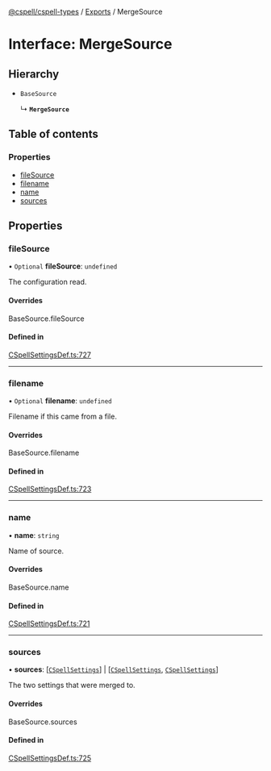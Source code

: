 [@cspell/cspell-types](../README.md) / [Exports](../modules.md) / MergeSource

# Interface: MergeSource

## Hierarchy

- `BaseSource`

  ↳ **`MergeSource`**

## Table of contents

### Properties

- [fileSource](MergeSource.md#filesource)
- [filename](MergeSource.md#filename)
- [name](MergeSource.md#name)
- [sources](MergeSource.md#sources)

## Properties

### fileSource

• `Optional` **fileSource**: `undefined`

The configuration read.

#### Overrides

BaseSource.fileSource

#### Defined in

[CSpellSettingsDef.ts:727](https://github.com/streetsidesoftware/cspell/blob/c69f8c4/packages/cspell-types/src/CSpellSettingsDef.ts#L727)

___

### filename

• `Optional` **filename**: `undefined`

Filename if this came from a file.

#### Overrides

BaseSource.filename

#### Defined in

[CSpellSettingsDef.ts:723](https://github.com/streetsidesoftware/cspell/blob/c69f8c4/packages/cspell-types/src/CSpellSettingsDef.ts#L723)

___

### name

• **name**: `string`

Name of source.

#### Overrides

BaseSource.name

#### Defined in

[CSpellSettingsDef.ts:721](https://github.com/streetsidesoftware/cspell/blob/c69f8c4/packages/cspell-types/src/CSpellSettingsDef.ts#L721)

___

### sources

• **sources**: [[`CSpellSettings`](CSpellSettings.md)] \| [[`CSpellSettings`](CSpellSettings.md), [`CSpellSettings`](CSpellSettings.md)]

The two settings that were merged to.

#### Overrides

BaseSource.sources

#### Defined in

[CSpellSettingsDef.ts:725](https://github.com/streetsidesoftware/cspell/blob/c69f8c4/packages/cspell-types/src/CSpellSettingsDef.ts#L725)
